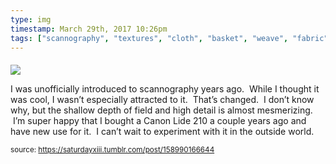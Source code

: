 ```yaml
---
type: img
timestamp: March 29th, 2017 10:26pm
tags: ["scannography", "textures", "cloth", "basket", "weave", "fabric", "scanner", "photography"]
---
```

####
<img src="https://saturdayxiii.github.io/media/158990166644.jpg"/>
                                                                                          
I was unofficially introduced to scannography years ago.  While I thought it was cool, I wasn’t especially attracted to it.  That’s changed.  I don’t know why, but the shallow depth of field and high detail is almost mesmerizing.  I’m super happy that I bought a Canon Lide 210 a couple years ago and have new use for it.  I can’t wait to experiment with it in the outside world.
 
                                    
                
                
                
                
                                
<small>source: https://saturdayxiii.tumblr.com/post/158990166644</small>